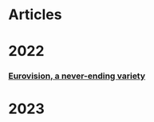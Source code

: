 # Articles

# 2022
### [Eurovision, a never-ending variety](eurovisionANeverEndingVariety.md)

# 2023
